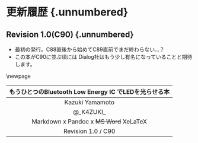 
<!--
This section should be placed at the last odd number page
-->
# 更新履歴 {.unnumbered}
## Revision 1.0(C90) {.unnumbered}
- 最初の発行。C88直後から始めてC89直前でまだ終わらない…？
- この本がC90に並ぶ頃には
Dialog社はもう少し有名になっていることと期待します。

\newpage

| もうひとつのBluetooth Low Energy IC でLEDを光らせる本 |
|:-----------------------------------------------------:|
|                    Kazuki Yamamoto                    |
|                      @\_K4ZUKI\_                      |
|        Markdown x Pandoc x ~~MS Word~~ XeLaTeX        |
|                  Revision 1.0 / C90                   |
